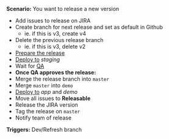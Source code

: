 **Scenario:** You want to release a new version

- Add issues to release on JIRA
- Create branch for next release and set as default in Github
   - ie. if this is v3, create v4
- Delete the previous release branch
   - ie. if this is v3, delete v2
- [Prepare the release](../process/Release%20Preparation.md)
- [Deploy to](../process/Deployment) *staging*
- Wait for [QA](../process/QA.md)
- **Once QA approves the release:**
- Merge the release branch into `master`
- Merge `master` into `demo`
- [Deploy to](../process/Deployment.md) *app* and *demo*
- Move all issues to **Releasable**
- Release the JIRA version
- Tag the release on `master`
- Notify team of release

**Triggers:** Dev/Refresh branch
